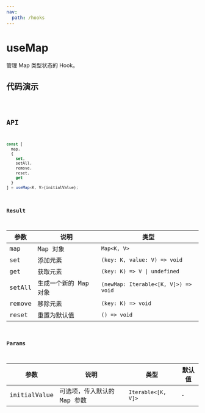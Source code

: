 ```yaml
---
nav:
  path: /hooks
---
```


# useMap

管理 Map 类型状态的 Hook。

## 代码演示

<code src="./demo/demo.tsx" />

## API

```typescript
const [
  map,
  {
    set,
    setAll,
    remove,
    reset,
    get
  }
] = useMap<K, V>(initialValue);
```

### Result

| 参数   | 说明                  | 类型                                 |
| ------ | --------------------- | ------------------------------------ |
| map    | Map 对象              | `Map<K, V>`                          |
| set    | 添加元素              | `(key: K, value: V) => void`         |
| get    | 获取元素              | `(key: K) => V \| undefined`         |
| setAll | 生成一个新的 Map 对象 | `(newMap: Iterable<[K, V]>) => void` |
| remove | 移除元素              | `(key: K) => void`                   |
| reset  | 重置为默认值          | `() => void`                         |

### Params

| 参数         | 说明                        | 类型               | 默认值 |
| ------------ | --------------------------- | ------------------ | ------ |
| initialValue | 可选项，传入默认的 Map 参数 | `Iterable<[K, V]>` | -      |
